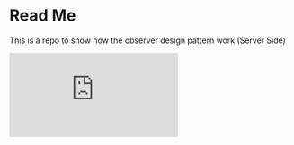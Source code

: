 # Read Me

This is a repo to show how the observer design pattern work (Server Side)


![alt text](https://github.com/murregoh/ObserverPatternDemo/blob/master/Images/Observer_Design_Pattern.pdf)